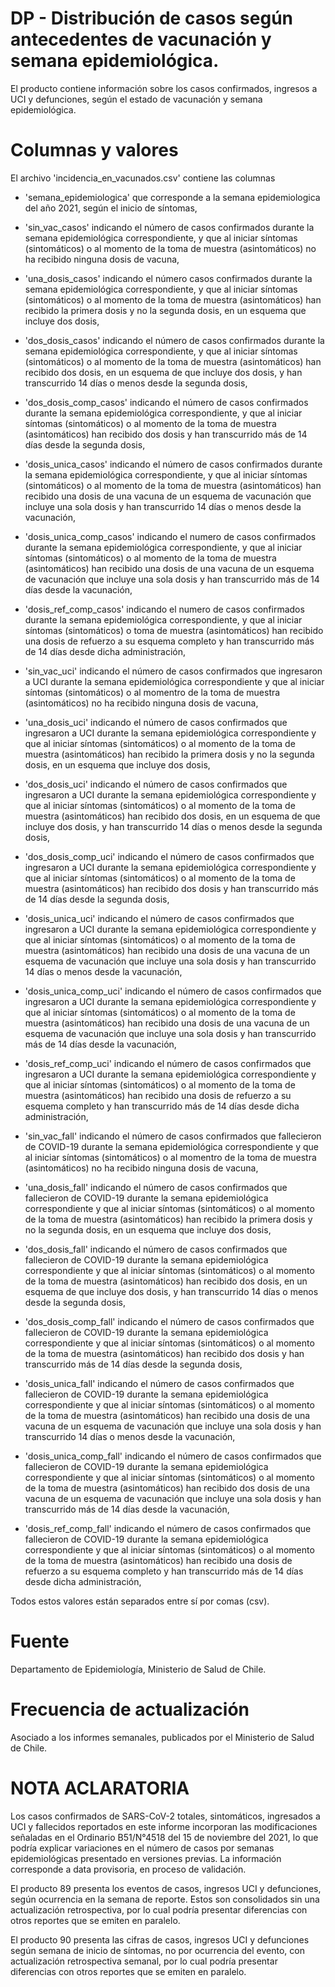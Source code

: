 # DP - Distribución de casos según antecedentes de vacunación y semana epidemiológica. 

El producto contiene información sobre los casos confirmados, ingresos a UCI y defunciones, según el estado de vacunación y semana epidemiológica.

# Columnas y valores
El archivo 'incidencia_en_vacunados.csv' contiene las columnas 

- 'semana_epidemiologica' que corresponde a la semana epidemiologica del año 2021, según el inicio de síntomas, 

- 'sin_vac_casos'  indicando el número de casos confirmados durante la semana epidemiológica correspondiente, y que al iniciar síntomas (sintomáticos) o al momento de la toma de muestra (asintomáticos) no ha recibido ninguna dosis de vacuna,

- 'una_dosis_casos' indicando el  número casos confirmados durante la semana epidemiológica correspondiente,  y que al iniciar síntomas (sintomáticos) o al momento de la toma de muestra (asintomáticos) han recibido la primera dosis y no la segunda dosis, en un esquema que incluye dos dosis,

- 'dos_dosis_casos' indicando el número de casos confirmados durante la semana epidemiológica correspondiente, y que al iniciar síntomas (sintomáticos) o al momento de la toma de muestra (asintomáticos)  han recibido dos dosis, en un esquema de que incluye dos dosis, y han transcurrido 14 días o menos desde la segunda dosis,

- 'dos_dosis_comp_casos' indicando el número de casos confirmados durante la semana epidemiológica correspondiente, y que al iniciar síntomas (sintomáticos) o al momento de la toma de muestra (asintomáticos) han recibido dos dosis y han transcurrido más de 14 días desde la segunda dosis,

- 'dosis_unica_casos' indicando el número de casos confirmados durante la semana epidemiológica correspondiente, y que al iniciar síntomas (sintomáticos) o  al momento de la toma de muestra (asintomáticos) han recibido una dosis de una vacuna de un esquema de vacunación que incluye una sola dosis y han transcurrido 14 días o menos desde la vacunación,

- 'dosis_unica_comp_casos' indicando el numero de casos confirmados durante la semana epidemiológica correspondiente, y que al iniciar síntomas (sintomáticos) o  al momento de la toma de muestra (asintomáticos) han recibido una dosis de una vacuna de un esquema de vacunación que incluye una sola dosis y han transcurrido más de 14 días desde la vacunación,

- 'dosis_ref_comp_casos' indicando el numero de casos confirmados durante la semana epidemiológica correspondiente, y que al iniciar síntomas (sintomáticos) o toma de muestra (asintomáticos) han recibido una dosis de refuerzo a su esquema completo y han transcurrido más de 14 días desde dicha administración,

- 'sin_vac_uci' indicando el número de casos confirmados que ingresaron a UCI durante la semana epidemiológica correspondiente y que al iniciar síntomas (sintomáticos) o al momentro de la toma de muestra (asintomáticos) no ha recibido ninguna dosis de vacuna,

- 'una_dosis_uci' indicando el número de casos confirmados que ingresaron a UCI durante la semana epidemiológica correspondiente y que al iniciar síntomas (sintomáticos) o al momento de la toma de muestra (asintomáticos) han recibido la primera dosis y no la segunda dosis, en un esquema que incluye dos dosis,

- 'dos_dosis_uci' indicando el número de casos confirmados que ingresaron a UCI durante la semana epidemiológica correspondiente y que al iniciar síntomas (sintomáticos) o al momento de la toma de muestra (asintomáticos)  han recibido dos dosis, en un esquema de que incluye dos dosis, y han transcurrido 14 días o menos desde la segunda dosis,

- 'dos_dosis_comp_uci'  indicando el número de casos confirmados que ingresaron a UCI durante la semana epidemiológica correspondiente y que al iniciar síntomas (sintomáticos) o al momento de la toma de muestra (asintomáticos) han recibido dos dosis y han transcurrido más de 14 días desde la segunda dosis,

- 'dosis_unica_uci' indicando el número de casos confirmados que ingresaron a UCI durante la semana epidemiológica correspondiente y que al iniciar síntomas (sintomáticos) o  al momento de la toma de muestra (asintomáticos) han recibido una dosis de una vacuna de un esquema de vacunación que incluye una sola dosis y han transcurrido 14 días o menos desde la vacunación,

- 'dosis_unica_comp_uci' indicando el número de casos confirmados que ingresaron a UCI durante la semana epidemiológica correspondiente y que al iniciar síntomas (sintomáticos) o al momento de la toma de muestra (asintomáticos) han recibido una dosis de una vacuna de un esquema de vacunación que incluye una sola dosis y han transcurrido más de 14 días desde la vacunación,

- 'dosis_ref_comp_uci' indicando el número de casos confirmados que ingresaron a UCI durante la semana epidemiológica correspondiente y que al iniciar síntomas (sintomáticos) o al momento de la toma de muestra (asintomáticos) han recibido una dosis de refuerzo a su esquema completo y han transcurrido más de 14 días desde dicha administración,

- 'sin_vac_fall' indicando el número de casos confirmados que fallecieron de COVID-19 durante la semana epidemiológica correspondiente y que al iniciar síntomas (sintomáticos) o al momentro de la toma de muestra (asintomáticos) no ha recibido ninguna dosis de vacuna,

- 'una_dosis_fall' indicando el número de casos confirmados que fallecieron de COVID-19 durante la semana epidemiológica correspondiente y que al iniciar síntomas (sintomáticos) o al momento de la toma de muestra (asintomáticos) han recibido la primera dosis y no la segunda dosis, en un esquema que incluye dos dosis,

- 'dos_dosis_fall' indicando el número de casos confirmados que fallecieron de COVID-19 durante la semana epidemiológica correspondiente y que al iniciar síntomas (sintomáticos) o al momento de la toma de muestra (asintomáticos)  han recibido dos dosis, en un esquema de que incluye dos dosis, y han transcurrido 14 días o menos desde la segunda dosis,

- 'dos_dosis_comp_fall' indicando el número de casos confirmados que fallecieron de COVID-19 durante la semana epidemiológica correspondiente y que al iniciar síntomas (sintomáticos) o al momento de la toma de muestra (asintomáticos) han recibido dos dosis y han transcurrido más de 14 días desde la segunda dosis,

- 'dosis_unica_fall' indicando el número de casos confirmados que fallecieron de COVID-19 durante la semana epidemiológica correspondiente y que al iniciar síntomas (sintomáticos) o  al momento de la toma de muestra (asintomáticos) han recibido una dosis de una vacuna de un esquema de vacunación que incluye una sola dosis y han transcurrido 14 días o menos desde la vacunación,

- 'dosis_unica_comp_fall' indicando el número de casos confirmados que fallecieron de COVID-19 durante la semana epidemiológica correspondiente y que al iniciar síntomas (sintomáticos) o al momento de la toma de muestra (asintomáticos) han recibido dos dosis de una vacuna de un esquema de vacunación que incluye una sola dosis y han transcurrido más de 14 días desde la vacunación,

- 'dosis_ref_comp_fall' indicando el número de casos confirmados que fallecieron de COVID-19 durante la semana epidemiológica correspondiente y que al iniciar síntomas (sintomáticos) o al momento de la toma de muestra (asintomáticos) han recibido una dosis de refuerzo a su esquema completo y han transcurrido más de 14 días desde dicha administración,

Todos estos valores están separados entre sí por comas (csv).

# Fuente
Departamento de Epidemiología, Ministerio de Salud de Chile. 

# Frecuencia de actualización
Asociado a los informes semanales, publicados por el Ministerio de Salud de Chile.

# NOTA ACLARATORIA
Los casos confirmados de SARS-CoV-2 totales, sintomáticos, ingresados a UCI y fallecidos reportados en este informe incorporan las modificaciones señaladas en el Ordinario B51/N°4518 del 15 de noviembre del 2021, lo que podría explicar variaciones en el número de casos por semanas epidemiológicas presentado en versiones previas. La información corresponde a data provisoria, en proceso de validación.

El producto 89 presenta los eventos de casos, ingresos UCI y defunciones, según ocurrencia en la semana de reporte. Estos son consolidados sin una actualización retrospectiva, por lo cual podría presentar diferencias con otros reportes que se emiten en paralelo.

El producto 90 presenta las cifras de casos, ingresos UCI y defunciones según semana de inicio de síntomas, no por  ocurrencia del evento, con actualización retrospectiva semanal, por lo cual podría presentar diferencias con otros reportes que se emiten en paralelo.
 
